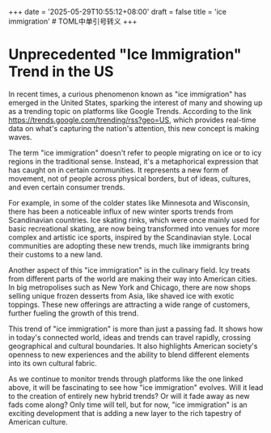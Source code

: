 +++
date = '2025-05-29T10:55:12+08:00'
draft = false
title = 'ice immigration' # TOML中单引号转义
+++

# Unprecedented "Ice Immigration" Trend in the US

In recent times, a curious phenomenon known as "ice immigration" has emerged in the United States, sparking the interest of many and showing up as a trending topic on platforms like Google Trends. According to the link https://trends.google.com/trending/rss?geo=US, which provides real-time data on what's capturing the nation's attention, this new concept is making waves.

The term "ice immigration" doesn't refer to people migrating on ice or to icy regions in the traditional sense. Instead, it's a metaphorical expression that has caught on in certain communities. It represents a new form of movement, not of people across physical borders, but of ideas, cultures, and even certain consumer trends.

For example, in some of the colder states like Minnesota and Wisconsin, there has been a noticeable influx of new winter sports trends from Scandinavian countries. Ice skating rinks, which were once mainly used for basic recreational skating, are now being transformed into venues for more complex and artistic ice sports, inspired by the Scandinavian style. Local communities are adopting these new trends, much like immigrants bring their customs to a new land.

Another aspect of this "ice immigration" is in the culinary field. Icy treats from different parts of the world are making their way into American cities. In big metropolises such as New York and Chicago, there are now shops selling unique frozen desserts from Asia, like shaved ice with exotic toppings. These new offerings are attracting a wide range of customers, further fueling the growth of this trend.

This trend of "ice immigration" is more than just a passing fad. It shows how in today's connected world, ideas and trends can travel rapidly, crossing geographical and cultural boundaries. It also highlights American society's openness to new experiences and the ability to blend different elements into its own cultural fabric.

As we continue to monitor trends through platforms like the one linked above, it will be fascinating to see how "ice immigration" evolves. Will it lead to the creation of entirely new hybrid trends? Or will it fade away as new fads come along? Only time will tell, but for now, "ice immigration" is an exciting development that is adding a new layer to the rich tapestry of American culture.